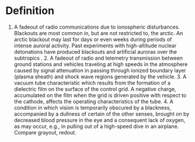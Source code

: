 # Definition

1.  A fadeout of radio communications due to ionospheric disturbances.
    Blackouts are most common in, but are not restricted to, the arctic.
    An arctic blackout may last for days or even weeks during periods of
    intense auroral activity. Past experiments with high-altitude
    nuclear detonations have produced blackouts and artificial auroras
    over the subtropics . 2. A fadeout of radio and telemetry
    transmission between ground stations and vehicles traveling at high
    speeds in the atmosphere caused by signal attenuation in passing
    through ionized boundary layer (plasma sheath) and shock wave
    regions generated by the vehicle. 3. A vacuum tube characteristic
    which results from the formation of a dielectric film on the surface
    of the control grid. A negative charge, accumulated on the film when
    the grid is driven positive with respect to the cathode, affects the
    operating characteristics of the tube. 4. A condition in which
    vision is temporarily obscured by a blackness, accompanied by a
    dullness of certain of the other senses, brought on by decreased
    blood pressure in the eye and a consequent lack of oxygen, as may
    occur, e.g., in pulling out of a high-speed dive in an airplane.
    Compare grayout, redout.
